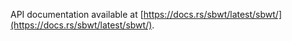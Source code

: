 API documentation available at [https://docs.rs/sbwt/latest/sbwt/](https://docs.rs/sbwt/latest/sbwt/).
